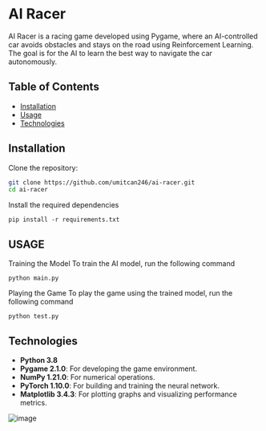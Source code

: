 # AI Racer

AI Racer is a racing game developed using Pygame, where an AI-controlled car avoids obstacles and stays on the road using Reinforcement Learning. The goal is for the AI to learn the best way to navigate the car autonomously.

## Table of Contents
- [Installation](#installation)
- [Usage](#usage)
- [Technologies](#technologies)


## Installation

Clone the repository:
```bash
git clone https://github.com/umitcan246/ai-racer.git
cd ai-racer

```
Install the required dependencies
```
pip install -r requirements.txt
```
## USAGE
Training the Model
To train the AI model, run the following command
```
python main.py
```

Playing the Game
To play the game using the trained model, run the following command
```
python test.py
```
## Technologies

- **Python 3.8**
- **Pygame 2.1.0**: For developing the game environment.
- **NumPy 1.21.0**: For numerical operations.
- **PyTorch 1.10.0**: For building and training the neural network.
- **Matplotlib 3.4.3**: For plotting graphs and visualizing performance metrics.

![image](https://github.com/umitcan246/AI-Racer/assets/56133149/77a6edfc-5c97-4ea6-9b49-5f1c98b8bc17)

